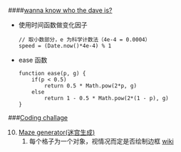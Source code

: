 ####[wanna know who the dave is?](https://twitter.com/beesandbombs)
- 使用时间函数做变化因子 
    ```
   // 取小数部分，e 为科学计数法（4e-4 = 0.0004）
   speed = (Date.now()*4e-4) % 1 
   ```
- ease 函数
    ```
    function ease(p, g) {
        if(p < 0.5)
            return 0.5 * Math.pow(2*p, g)
        else 
            return 1 - 0.5 * Math.pow(2*(1 - p), g)
    }
    ```

###[Coding challage](https://www.youtube.com/playlist?list=PLRqwX-V7Uu6ZiZxtDDRCi6uhfTH4FilpH)

10. [Maze generator(迷宫生成)](https://www.youtube.com/watch?v=HyK_Q5rrcr4&list=PLRqwX-V7Uu6ZiZxtDDRCi6uhfTH4FilpH&index=10)
    1. 每个格子为一个对象，视情况而定是否绘制边框
    [wiki](https://en.wikipedia.org/wiki/Maze_generation_algorithm#Recursive_backtracker)